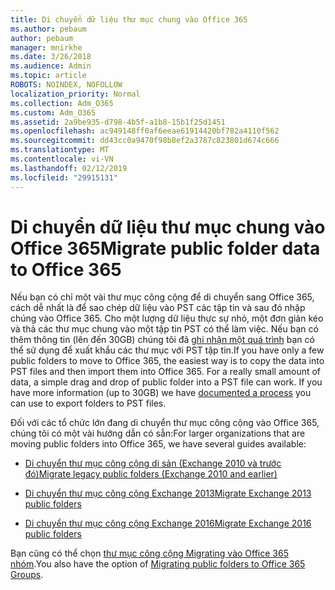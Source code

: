 ```yaml
---
title: Di chuyển dữ liệu thư mục chung vào Office 365
ms.author: pebaum
author: pebaum
manager: mnirkhe
ms.date: 3/26/2018
ms.audience: Admin
ms.topic: article
ROBOTS: NOINDEX, NOFOLLOW
localization_priority: Normal
ms.collection: Adm_O365
ms.custom: Adm_O365
ms.assetid: 2a9be935-d798-4b5f-a1b8-15b1f25d1451
ms.openlocfilehash: ac949148ff0af6eeae61914420bf782a4110f562
ms.sourcegitcommit: dd43cc0a9470f98b8ef2a3787c823801d674c666
ms.translationtype: MT
ms.contentlocale: vi-VN
ms.lasthandoff: 02/12/2019
ms.locfileid: "29915131"
---
```

# <a name="migrate-public-folder-data-to-office-365"></a><span data-ttu-id="005c1-102">Di chuyển dữ liệu thư mục chung vào Office 365</span><span class="sxs-lookup"><span data-stu-id="005c1-102">Migrate public folder data to Office 365</span></span>

<span data-ttu-id="005c1-p101">Nếu bạn có chỉ một vài thư mục công cộng để di chuyển sang Office 365, cách dễ nhất là để sao chép dữ liệu vào PST các tập tin và sau đó nhập chúng vào Office 365. Cho một lượng dữ liệu thực sự nhỏ, một đơn giản kéo và thả các thư mục chung vào một tập tin PST có thể làm việc. Nếu bạn có thêm thông tin (lên đến 30GB) chúng tôi đã [ghi nhận một quá trình](https://technet.microsoft.com/library/dn874017%28v=exchg.150%29.aspx#PSTMigrate) bạn có thể sử dụng để xuất khẩu các thư mục với PST tập tin.</span><span class="sxs-lookup"><span data-stu-id="005c1-p101">If you have only a few public folders to move to Office 365, the easiest way is to copy the data into PST files and then import them into Office 365. For a really small amount of data, a simple drag and drop of public folder into a PST file can work. If you have more information (up to 30GB) we have [documented a process](https://technet.microsoft.com/library/dn874017%28v=exchg.150%29.aspx#PSTMigrate) you can use to export folders to PST files.</span></span> 
  
<span data-ttu-id="005c1-106">Đối với các tổ chức lớn đang di chuyển thư mục công cộng vào Office 365, chúng tôi có một vài hướng dẫn có sẵn:</span><span class="sxs-lookup"><span data-stu-id="005c1-106">For larger organizations that are moving public folders into Office 365, we have several guides available:</span></span>
  
- [<span data-ttu-id="005c1-107">Di chuyển thư mục công cộng di sản (Exchange 2010 và trước đó)</span><span class="sxs-lookup"><span data-stu-id="005c1-107">Migrate legacy public folders (Exchange 2010 and earlier)</span></span>](https://technet.microsoft.com/library/dn874017%28v=exchg.150%29.aspx)
    
- [<span data-ttu-id="005c1-108">Di chuyển thư mục công cộng Exchange 2013</span><span class="sxs-lookup"><span data-stu-id="005c1-108">Migrate Exchange 2013 public folders</span></span>](https://technet.microsoft.com/library/mt798260%28v=exchg.150%29.aspx)
    
- [<span data-ttu-id="005c1-109">Di chuyển thư mục công cộng Exchange 2016</span><span class="sxs-lookup"><span data-stu-id="005c1-109">Migrate Exchange 2016 public folders</span></span>](https://technet.microsoft.com/library/mt798260%28v=exchg.160%29.aspx)
    
<span data-ttu-id="005c1-110">Bạn cũng có thể chọn [thư mục công cộng Migrating vào Office 365 nhóm](https://technet.microsoft.com/library/mt843872%28v=exchg.150%29.aspx).</span><span class="sxs-lookup"><span data-stu-id="005c1-110">You also have the option of [Migrating public folders to Office 365 Groups](https://technet.microsoft.com/library/mt843872%28v=exchg.150%29.aspx).</span></span>
  

